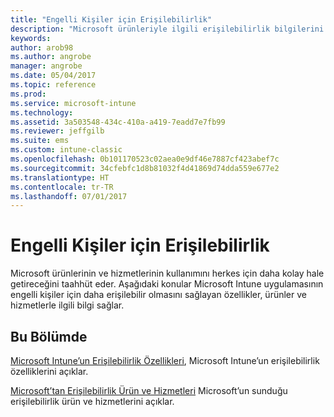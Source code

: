 ```yaml
---
title: "Engelli Kişiler için Erişilebilirlik"
description: "Microsoft ürünleriyle ilgili erişilebilirlik bilgilerini okuyun."
keywords: 
author: arob98
ms.author: angrobe
manager: angrobe
ms.date: 05/04/2017
ms.topic: reference
ms.prod: 
ms.service: microsoft-intune
ms.technology: 
ms.assetid: 3a503548-434c-410a-a419-7eadd7e7fb99
ms.reviewer: jeffgilb
ms.suite: ems
ms.custom: intune-classic
ms.openlocfilehash: 0b101170523c02aea0e9df46e7887cf423abef7c
ms.sourcegitcommit: 34cfebfc1d8b81032f4d41869d74dda559e677e2
ms.translationtype: HT
ms.contentlocale: tr-TR
ms.lasthandoff: 07/01/2017
---
```

# <a name="accessibility-for-people-with-disabilities"></a>Engelli Kişiler için Erişilebilirlik
Microsoft ürünlerinin ve hizmetlerinin kullanımını herkes için daha kolay hale getireceğini taahhüt eder. Aşağıdaki konular Microsoft Intune uygulamasının engelli kişiler için daha erişilebilir olmasını sağlayan özellikler, ürünler ve hizmetlerle ilgili bilgi sağlar.

## <a name="in-this-section"></a>Bu Bölümde
[Microsoft Intune’un Erişilebilirlik Özellikleri](accessibility-features-of-microsoft-intune.md), Microsoft Intune’un erişilebilirlik özelliklerini açıklar.

[Microsoft’tan Erişilebilirlik Ürün ve Hizmetleri](accessibility-products-and-services-from-microsoft.md) Microsoft’un sunduğu erişilebilirlik ürün ve hizmetlerini açıklar.
